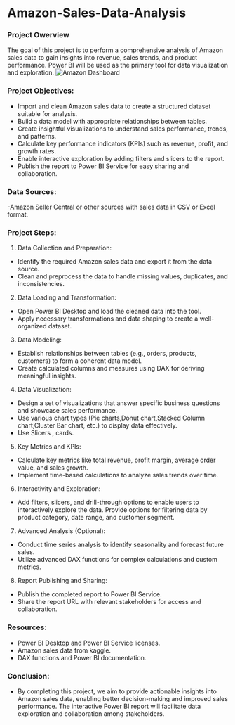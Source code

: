 # Amazon-Sales-Data-Analysis
### Project Owerview
The goal of this project is to perform a comprehensive analysis of Amazon sales data to gain insights into revenue, sales trends, and product performance. Power BI will be used as the primary tool for data visualization and exploration.
![Amazon Dashboard](https://github.com/Junaid0105/Data-Analyst-Portfolio/assets/57451341/e1631755-b094-47fd-aef4-146a09e4d919)




### Project Objectives:
- Import and clean Amazon sales data to create a structured dataset suitable for analysis.
- Build a data model with appropriate relationships between tables.
- Create insightful visualizations to understand sales performance, trends, and patterns.
- Calculate key performance indicators (KPIs) such as revenue, profit, and growth rates.
- Enable interactive exploration by adding filters and slicers to the report.
- Publish the report to Power BI Service for easy sharing and collaboration.
### Data Sources:
-Amazon Seller Central or other sources with sales data in CSV or Excel format.
### Project Steps:
1. Data Collection and Preparation:

- Identify the required Amazon sales data and export it from the data source.
- Clean and preprocess the data to handle missing values, duplicates, and inconsistencies.

2. Data Loading and Transformation:

- Open Power BI Desktop and load the cleaned data into the tool.
- Apply necessary transformations and data shaping to create a well-organized dataset.

3. Data Modeling:

- Establish relationships between tables (e.g., orders, products, customers) to form a coherent data model.
- Create calculated columns and measures using DAX for deriving meaningful insights.

4. Data Visualization:

- Design a set of visualizations that answer specific business questions and showcase sales performance.
- Use various chart types (Pie charts,Donut chart,Stacked Column chart,Cluster Bar chart, etc.) to display data effectively.
- Use Slicers , cards.

5. Key Metrics and KPIs:

- Calculate key metrics like total revenue, profit margin, average order value, and sales growth.
- Implement time-based calculations to analyze sales trends over time.

6. Interactivity and Exploration:

- Add filters, slicers, and drill-through options to enable users to interactively explore the data.
Provide options for filtering data by product category, date range, and customer segment.

7. Advanced Analysis (Optional):

- Conduct time series analysis to identify seasonality and forecast future sales.
- Utilize advanced DAX functions for complex calculations and custom metrics.

8. Report Publishing and Sharing:

- Publish the completed report to Power BI Service.
- Share the report URL with relevant stakeholders for access and collaboration.

### Resources:
- Power BI Desktop and Power BI Service licenses.
- Amazon sales data from kaggle.
- DAX functions and Power BI documentation.
### Conclusion:
- By completing this project, we aim to provide actionable insights into Amazon sales data, enabling better decision-making and improved sales performance. The interactive Power BI report will facilitate data exploration and collaboration among stakeholders.

